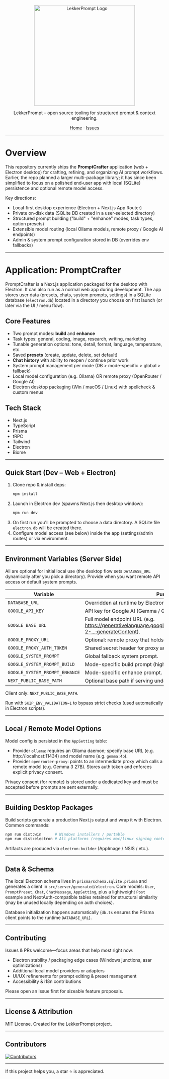 <p align="center">
  <img src="https://sammyhamwi.ai/images/LekkerPrompt-logo-lrg.png" alt="LekkerPrompt Logo" width="320" height="320" />
</p>

<p align="center">
  LekkerPrompt – open source tooling for structured prompt & context engineering.
</p>

<div align="center">
  <a href="https://github.com/LekkerPrompt/LekkerPrompt">Home</a> · <a href="https://github.com/LekkerPrompt/LekkerPrompt/issues">Issues</a>
</div>

---

# Overview

This repository currently ships the **PromptCrafter** application (web + Electron desktop) for crafting, refining, and organizing AI prompt workflows. Earlier, the repo planned a larger multi-package library; it has since been simplified to focus on a polished end‑user app with local (SQLite) persistence and optional remote model access.

Key directions:

- Local‑first desktop experience (Electron + Next.js App Router)
- Private on‑disk data (SQLite DB created in a user‑selected directory)
- Structured prompt building ("build" + "enhance" modes, task types, option presets)
- Extensible model routing (local Ollama models, remote proxy / Google AI endpoints)
- Admin & system prompt configuration stored in DB (overrides env fallbacks)

---

# Application: PromptCrafter

PromptCrafter is a Next.js application packaged for the desktop with Electron. It can also run as a normal web app during development. The app stores user data (presets, chats, system prompts, settings) in a SQLite database (`electron.db`) located in a directory you choose on first launch (or later via the UI / menu flow).

## Core Features

- Two prompt modes: **build** and **enhance**
- Task types: general, coding, image, research, writing, marketing
- Tunable generation options: tone, detail, format, language, temperature, etc.
- Saved **presets** (create, update, delete, set default)
- **Chat history** with ability to reopen / continue prior work
- System prompt management per mode (DB > mode-specific > global > fallback)
- Local model configuration (e.g. Ollama) OR remote proxy (OpenRouter / Google AI)
- Electron desktop packaging (Win / macOS / Linux) with spellcheck & custom menus

## Tech Stack

- Next.js
- TypeScript
- Prisma
- tRPC
- Tailwind
- Electron
- Biome

---

## Quick Start (Dev – Web + Electron)

1. Clone repo & install deps:
   ```bash
   npm install
   ```
2. Launch in Electron dev (spawns Next.js then desktop window):
   ```bash
   npm run dev
   ```
3. On first run you'll be prompted to choose a data directory. A SQLite file `electron.db` will be created there.
4. Configure model access (see below) inside the app (settings/admin routes) or via environment.

---

## Environment Variables (Server Side)

All are optional for initial local use (the desktop flow sets `DATABASE_URL` dynamically after you pick a directory). Provide when you want remote API access or default system prompts.

| Variable | Purpose |
|----------|---------|
| `DATABASE_URL` | Overridden at runtime by Electron when you pick data dir (SQLite). |
| `GOOGLE_API_KEY` | API key for Google AI (Gemma / Gemini style endpoints). |
| `GOOGLE_BASE_URL` | Full model endpoint URL (e.g. https://generativelanguage.googleapis.com/v1beta/models/gemma-2-...:generateContent). |
| `GOOGLE_PROXY_URL` | Optional: remote proxy that holds the key (privacy). |
| `GOOGLE_PROXY_AUTH_TOKEN` | Shared secret header for proxy auth. |
| `GOOGLE_SYSTEM_PROMPT` | Global fallback system prompt. |
| `GOOGLE_SYSTEM_PROMPT_BUILD` | Mode-specific build prompt (higher priority). |
| `GOOGLE_SYSTEM_PROMPT_ENHANCE` | Mode-specific enhance prompt. |
| `NEXT_PUBLIC_BASE_PATH` | Optional base path if serving under subdirectory (web mode). |

Client only: `NEXT_PUBLIC_BASE_PATH`.

Run with `SKIP_ENV_VALIDATION=1` to bypass strict checks (used automatically in Electron scripts).

---

## Local / Remote Model Options

Model config is persisted in the `AppSetting` table:

- Provider `ollama`: requires an Ollama daemon; specify base URL (e.g. http://localhost:11434) and model name (e.g. `gemma:4b`).
- Provider `openrouter-proxy`: points to an intermediate proxy which calls a remote model (e.g. Gemma 3 27B). Stores auth token and enforces explicit privacy consent.

Privacy consent (for remote) is stored under a dedicated key and must be accepted before prompts are sent externally.

---

## Building Desktop Packages

Build scripts generate a production Next.js output and wrap it with Electron. Common commands:

```bash
npm run dist:win      # Windows installers / portable
npm run dist:electron # All platforms (requires mac/linux signing context as applicable)
```

Artifacts are produced via `electron-builder` (AppImage / NSIS / etc.).

---

## Data & Schema

The local Electron schema lives in `prisma/schema.sqlite.prisma` and generates a client in `src/server/generated/electron`. Core models: `User`, `PromptPreset`, `Chat`, `ChatMessage`, `AppSetting`, plus a lightweight `Post` example and NextAuth-compatible tables retained for structural similarity (may be unused locally depending on auth choices).

Database initialization happens automatically (`db.ts` ensures the Prisma client points to the runtime `DATABASE_URL`).

---

## Contributing

Issues & PRs welcome—focus areas that help most right now:

- Electron stability / packaging edge cases (Windows junctions, asar optimizations)
- Additional local model providers or adapters
- UI/UX refinements for prompt editing & preset management
- Accessibility & i18n contributions

Please open an Issue first for sizeable feature proposals.

---

## License & Attribution

MIT License. Created for the LekkerPrompt project.

---

## Contributors

<a href="https://github.com/sammyhamwi/LekkerPrompt/graphs/contributors">
  <img src="https://contrib.rocks/image?repo=sammyhamwi/LekkerPrompt" alt="Contributors" />
</a>

---

If this project helps you, a star ⭐ is appreciated.




